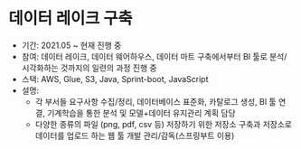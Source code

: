 # 데이터 레이크 구축
- 기간: 2021.05 ~ 현재 진행 중
- 참여: 데이터 레이크, 데이터 웨어하우스, 데이터 마트 구축에서부터 BI 툴로 분석/시각화하는 것까지의 일련의 과정 진행 중
- 스택: AWS, Glue, S3, Java, Sprint-boot, JavaScript
- 설명: 
	- 각 부서들 요구사항 수집/정리, 데이터베이스 표준화, 카탈로그 생성, BI 툴 연결, 기계학습을 통한 분석 및 모델+데이터 유지관리 계획 담당
	- 다양한 종류의 파일 (png, pdf, csv 등) 저장하기 위한 저장소 구축과 저장소로 데이터를 업로드 하는 웹 툴 개발 관리/감독(스프링부트 이용)
